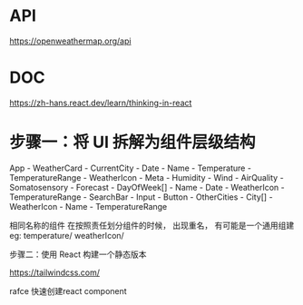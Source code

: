 # API
https://openweathermap.org/api

# DOC
https://zh-hans.react.dev/learn/thinking-in-react

# 步骤一：将 UI 拆解为组件层级结构

 App
    - WeatherCard
        - CurrentCity 
            - Date
            - Name
            - Temperature
            - TemperatureRange
            - WeatherIcon
            - Meta
                - Humidity
                - Wind
                - AirQuality
                - Somatosensory
        - Forecast
            - DayOfWeek[]
                - Name
                - Date
                - WeatherIcon
                - TemperatureRange
        - SearchBar
            - Input
            - Button
        - OtherCities
            - City[]
                - WeatherIcon
                - Name
                - TemperatureRange
      

相同名称的组件
在按照责任划分组件的时候， 出现重名， 有可能是一个通用组建
eg: temperature/ weatherIcon/

步骤二：使用 React 构建一个静态版本

https://tailwindcss.com/

rafce
快速创建react component 